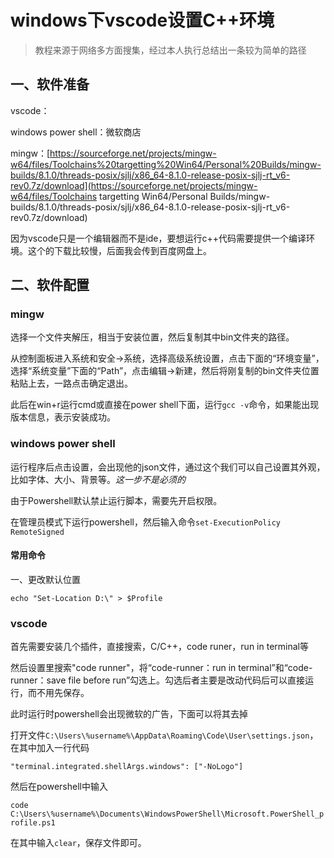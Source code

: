 # windows下vscode设置C++环境

> 教程来源于网络多方面搜集，经过本人执行总结出一条较为简单的路径

## 一、软件准备

vscode：

windows power shell：微软商店

mingw：[https://sourceforge.net/projects/mingw-w64/files/Toolchains%20targetting%20Win64/Personal%20Builds/mingw-builds/8.1.0/threads-posix/sjlj/x86_64-8.1.0-release-posix-sjlj-rt_v6-rev0.7z/download](https://sourceforge.net/projects/mingw-w64/files/Toolchains targetting Win64/Personal Builds/mingw-builds/8.1.0/threads-posix/sjlj/x86_64-8.1.0-release-posix-sjlj-rt_v6-rev0.7z/download)

因为vscode只是一个编辑器而不是ide，要想运行c++代码需要提供一个编译环境。这个的下载比较慢，后面我会传到百度网盘上。

## 二、软件配置

### mingw

选择一个文件夹解压，相当于安装位置，然后复制其中bin文件夹的路径。

从控制面板进入系统和安全->系统，选择高级系统设置，点击下面的“环境变量”，选择“系统变量”下面的“Path”，点击编辑->新建，然后将刚复制的bin文件夹位置粘贴上去，一路点击确定退出。

此后在win+r运行cmd或直接在power shell下面，运行`gcc -v`命令，如果能出现版本信息，表示安装成功。

### windows power shell

运行程序后点击设置，会出现他的json文件，通过这个我们可以自己设置其外观，比如字体、大小、背景等。*这一步不是必须的*

由于Powershell默认禁止运行脚本，需要先开启权限。

在管理员模式下运行powershell，然后输入命令`set-ExecutionPolicy RemoteSigned`

#### 常用命令

一、更改默认位置

`echo "Set-Location D:\" > $Profile`

### vscode

首先需要安装几个插件，直接搜索，C/C++，code runer，run in terminal等

然后设置里搜索"code runner"，将“code-runner：run in terminal”和“code-runner：save file before run”勾选上。勾选后者主要是改动代码后可以直接运行，而不用先保存。

此时运行时powershell会出现微软的广告，下面可以将其去掉

打开文件`C:\Users\%username%\AppData\Roaming\Code\User\settings.json`，在其中加入一行代码

`"terminal.integrated.shellArgs.windows": ["-NoLogo"]`

然后在powershell中输入

`code C:\Users\%username%\Documents\WindowsPowerShell\Microsoft.PowerShell_profile.ps1`

在其中输入`clear`，保存文件即可。











































